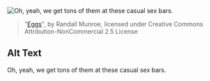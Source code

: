 ![Oh, yeah, we get tons of them at these casual sex bars.](https://imgs.xkcd.com/comics/eggs.png)
> "[Eggs](https://xkcd.com/328/)", by Randall Munroe, licensed under Creative Commons Attribution-NonCommercial 2.5 License

## Alt Text
Oh, yeah, we get tons of them at these casual sex bars.
